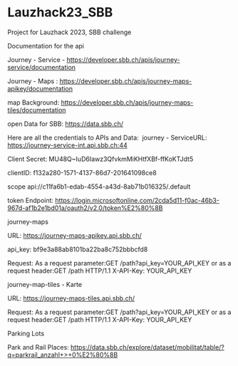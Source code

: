 # Lauzhack23_SBB
Project for Lauzhack 2023, SBB challenge 

Documentation for the api

Journey - Service - https://developer.sbb.ch/apis/journey-service/documentation

Journey - Maps : https://developer.sbb.ch/apis/journey-maps-apikey/documentation

map Background: https://developer.sbb.ch/apis/journey-maps-tiles/documentation

open Data for SBB: https://data.sbb.ch/


Here are all the credentials to APIs and Data:
​
journey - Service​
URL: https://journey-service-int.api.sbb.ch:44​

Client Secret: MU48Q~IuD6Iawz3QfvkmMiKHtfXBf-ffKoKTJdt5​

clientID: f132a280-1571-4137-86d7-201641098ce8​

scope api://c11fa6b1-edab-4554-a43d-8ab71b016325/.default​

token Endpoint: https://login.microsoftonline.com/2cda5d11-f0ac-46b3-967d-af1b2e1bd01a/oauth2/v2.0/token%E2%80%8B

journey-maps​

URL: https://journey-maps-apikey.api.sbb.ch/ ​

api_key: bf9e3a88ab8101ba22ba8c752bbbcfd8 ​

Request: As a request parameter:GET /path?api_key=YOUR_API_KEY  or as a request header:GET /path HTTP/1.1 X-API-Key: YOUR_API_KEY​

journey-map-tiles - Karte​

URL: https://journey-maps-tiles.api.sbb.ch/ ​


Request: As a request parameter:GET /path?api_key=YOUR_API_KEY  or as a request header:GET /path HTTP/1.1 X-API-Key: YOUR_API_KEY​

Parking Lots

Park and Rail Places: https://data.sbb.ch/explore/dataset/mobilitat/table/?q=parkrail_anzahl+>+0%E2%80%8B